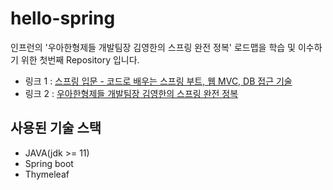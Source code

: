 # hello-spring
인프런의 '우아한형제들 개발팀장 김영한의 스프링 완전 정복' 로드맵을 학습 및 이수하기 위한 첫번째 Repository 입니다.
- 링크 1 : [스프링 입문 - 코드로 배우는 스프링 부트, 웹 MVC, DB 접근 기술](https://www.inflearn.com/course/%EC%8A%A4%ED%94%84%EB%A7%81-%EC%9E%85%EB%AC%B8-%EC%8A%A4%ED%94%84%EB%A7%81%EB%B6%80%ED%8A%B8)
- 링크 2 : [우아한형제들 개발팀장 김영한의 스프링 완전 정복](https://www.inflearn.com/roadmaps/373)

## 사용된 기술 스택
- JAVA(jdk >= 11)
- Spring boot
- Thymeleaf
